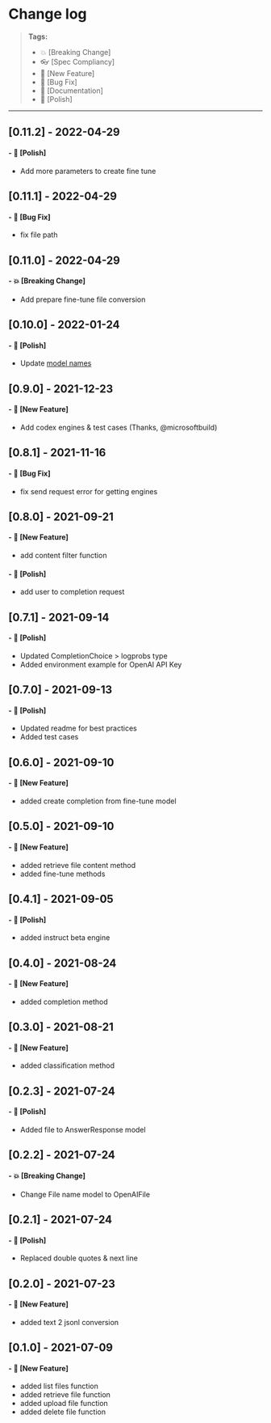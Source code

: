 # Change log

> **Tags:**
>
> - :boom: [Breaking Change]
> - :eyeglasses: [Spec Compliancy]
> - :rocket: [New Feature]
> - :bug: [Bug Fix]
> - :memo: [Documentation]
> - :nail_care: [Polish]

---

## [0.11.2] - 2022-04-29

#### - :nail_care: [Polish]

- Add more parameters to create fine tune

## [0.11.1] - 2022-04-29

#### - :bug: [Bug Fix]

- fix file path

## [0.11.0] - 2022-04-29

#### - :boom: [Breaking Change]

- Add prepare fine-tune file conversion

## [0.10.0] - 2022-01-24

#### - :nail_care: [Polish]

- Update [model names](https://help.openai.com/en/articles/5832130-what-s-changed-with-engine-names-and-best-practices)

## [0.9.0] - 2021-12-23

#### - :rocket: [New Feature]

- Add codex engines & test cases (Thanks, @microsoftbuild)

## [0.8.1] - 2021-11-16

#### - :bug: [Bug Fix]

- fix send request error for getting engines

## [0.8.0] - 2021-09-21

#### - :rocket: [New Feature]

- add content filter function

#### - :nail_care: [Polish]

- add user to completion request

## [0.7.1] - 2021-09-14

#### - :nail_care: [Polish]

- Updated CompletionChoice > logprobs type
- Added environment example for OpenAI API Key

## [0.7.0] - 2021-09-13

#### - :nail_care: [Polish]

- Updated readme for best practices
- Added test cases

## [0.6.0] - 2021-09-10

#### - :rocket: [New Feature]

- added create completion from fine-tune model

## [0.5.0] - 2021-09-10

#### - :rocket: [New Feature]

- added retrieve file content method
- added fine-tune methods

## [0.4.1] - 2021-09-05

#### - :nail_care: [Polish]

- added instruct beta engine

## [0.4.0] - 2021-08-24

#### - :rocket: [New Feature]

- added completion method

## [0.3.0] - 2021-08-21

#### - :rocket: [New Feature]

- added classification method

## [0.2.3] - 2021-07-24

#### - :nail_care: [Polish]

- Added file to AnswerResponse model

## [0.2.2] - 2021-07-24

#### - :boom: [Breaking Change]

- Change File name model to OpenAIFile

## [0.2.1] - 2021-07-24

#### - :nail_care: [Polish]

- Replaced double quotes & next line

## [0.2.0] - 2021-07-23

#### - :rocket: [New Feature]

- added text 2 jsonl conversion

## [0.1.0] - 2021-07-09

#### - :rocket: [New Feature]

- added list files function
- added retrieve file function
- added upload file function
- added delete file function
